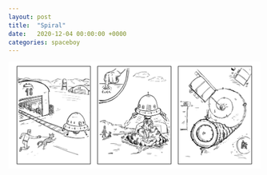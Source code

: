 ```yaml
---
layout: post
title:  "Spiral"
date:   2020-12-04 00:00:00 +0000
categories: spaceboy
---
```


![Spiral](../spaceboy/20%20-%20spiral.png)

